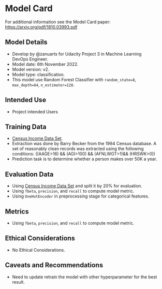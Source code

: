 # Model Card

For additional information see the Model Card paper: https://arxiv.org/pdf/1810.03993.pdf

## Model Details

- Develop by @zanuarts for Udacity Project 3 in Machine Learning DevOps Engineer.
- Model date: 6th November 2022.
- Model version: v2.
- Model type: classification.
- This model use Random Forest Classifier with `random_state=8`, `max_depth=64`, `n_estimator=128`.

## Intended Use

- Project intended Users

## Training Data

- [Census Income Data Set](https://archive.ics.uci.edu/ml/datasets/census+income).
- Extraction was done by Barry Becker from the 1994 Census database. A set of reasonably clean records was extracted using the following conditions: ((AAGE>16) && (AGI>100) && (AFNLWGT>1)&& (HRSWK>0))
- Prediction task is to determine whether a person makes over 50K a year.

## Evaluation Data

- Using [Census Income Data Set](https://archive.ics.uci.edu/ml/datasets/census+income) and split it by 20% for evaluation.
- Using `fbeta`, `precision`, and `recall` to compute model metric.
- Using `OneHotEncoder` in preprocessing stage for categorical features.

## Metrics

- Using `fbeta`, `precision`, and `recall` to compute model metric.

## Ethical Considerations

- No Ethical Considerations.

## Caveats and Recommendations

- Need to update retrain the model with other hyperparameter for the best result.
